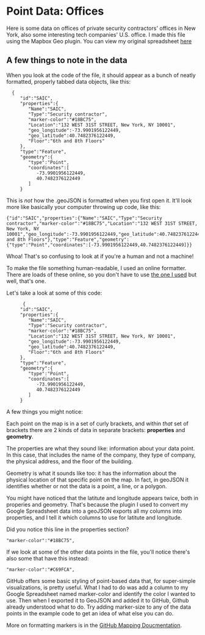 Point Data: Offices
===================

Here is some data on offices of private security contractors' offices in New York, also some interesting tech companies' U.S. office. I made this file using the Mapbox Geo plugin. You can view my original spreadsheet [here](https://docs.google.com/spreadsheet/ccc?key=0AkuokbMVYNRxdExsUFBhUmZXRWhMWmQxUEFyWWdGbEE&usp=sharing)

A few things to note in the data 
--------------------------------

When you look at the code of the file, it should appear as a bunch of neatly formatted, properly tabbed data objects, like this: 

      {
         "id":"SAIC",
         "properties":{
            "Name":"SAIC",
            "Type":"Security contractor",
            "marker-color":"#18BC75",
            "Location":"132 WEST 31ST STREET, New York, NY 10001",
            "geo_longitude":-73.9901956122449,
            "geo_latitude":40.7482376122449,
            "Floor":"6th and 8th Floors"
         },
         "type":"Feature",
         "geometry":{
            "type":"Point",
            "coordinates":[
               -73.9901956122449,
               40.7482376122449
            ]
         }
     

 This is *not* how the .geoJSON is formatted when you first open it.  It'll look more like basically your computer throwing up code, like this: 

 	{"id":"SAIC","properties":{"Name":"SAIC","Type":"Security contractor","marker-color":"#18BC75","Location":"132 WEST 31ST STREET, New York, NY 10001","geo_longitude":-73.9901956122449,"geo_latitude":40.7482376122449,"Floor":"6th and 8th Floors"},"type":"Feature","geometry":{"type":"Point","coordinates":[-73.9901956122449,40.7482376122449]}}
	
Whoa! That's so confusing to look at if you're a human and not a machine! 

To make the file something human-readable, I used an online formatter. There are loads of these online, so you don't have to use [the one I used](http://jsonformatter.curiousconcept.com/) but well, that's one. 

Let's take a look at some of this code: 

	      {
         "id":"SAIC",
         "properties":{
            "Name":"SAIC",
            "Type":"Security contractor",
            "marker-color":"#18BC75",
            "Location":"132 WEST 31ST STREET, New York, NY 10001",
            "geo_longitude":-73.9901956122449,
            "geo_latitude":40.7482376122449,
            "Floor":"6th and 8th Floors"
         },
         "type":"Feature",
         "geometry":{
            "type":"Point",
            "coordinates":[
               -73.9901956122449,
               40.7482376122449
            ]
         }
     

A few things you might notice: 

Each point on the map is in a set of curly brackets, and within *that* set of brackets there are 2 kinds of data in separate brackets: **properties** and **geometry**. 

The properties are what they sound like: information about your data point. In this case, that includes the name of the company, they type of company, the physical address, and the floor of the building. 

Geometry is what it sounds like too: it has the information about the physical location of that specific point on the map. In fact, in geoJSON it identifies whether or not the data is a point, a line, or a polygon.

You might have noticed that the latitute and longitude appears twice, both in properies and geometry. That's because the plugin I used to convert my Google Spreadsheet data into a geoJSON exports all my columns into properties, and I tell it which columns to use for latitute and longitude. 

Did you notice this line in the properties section?

	"marker-color":"#18BC75",

If we look at some of the other data points in the file, you'll notice there's also some that have this instead: 

	"marker-color":"#C69FCA",

GitHub offers some basic styling of point-based data that, for super-simple visualizations, is pretty useful. What I had to do was add a column to my Google Spreadsheet named marker-color and identify the color I wanted to use. Then when I exported it to GeoJSON and added it to GitHub, Github already understood what to do. Try adding marker-size to any of the data points in the example code to get an idea of what else you can do. 

More on formatting markers is in the [GitHub Mapping Doucmentation](https://help.github.com/articles/mapping-geojson-files-on-github). 